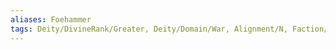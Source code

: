 ```yaml
---
aliases: Foehammer
tags: Deity/DivineRank/Greater, Deity/Domain/War, Alignment/N, Faction/TwelvePowers
---
```


